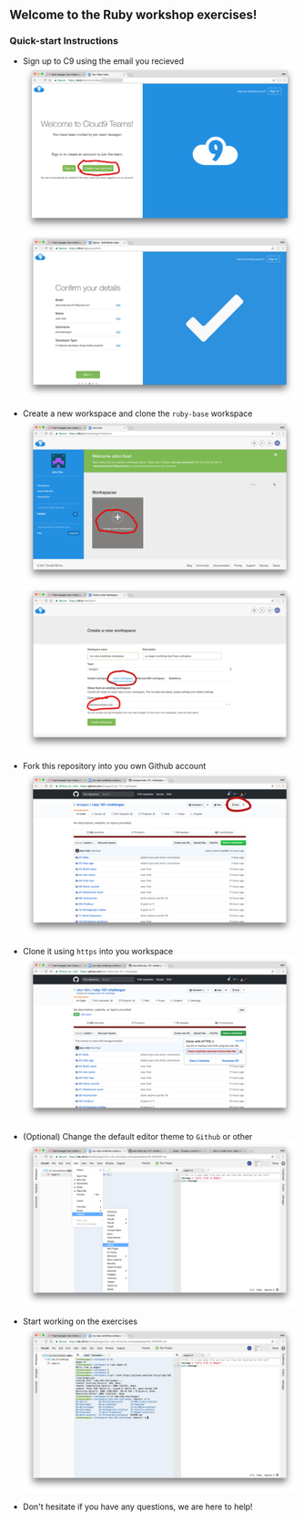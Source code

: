 ## Welcome to the Ruby workshop exercises!

### Quick-start Instructions

- Sign up to C9 using the email you recieved
![Sign Up](/_images/create_account.png)
![Sign Up](/_images/confirm_account.png)

- Create a new workspace and clone the `ruby-base` workspace
![GitHub Logo](/_images/create_workspace.png)
![GitHub Logo](/_images/clone_workspace.png)

- Fork this repository into you own Github account
![GitHub Logo](/_images/fork_repo.png)

- Clone it using `https` into you workspace
![GitHub Logo](/_images/clone_forked_repo.png)

- (Optional) Change the default editor theme to `Github` or other
![GitHub Logo](/_images/set_editor_theme.png)

- Start working on the exercises
![GitHub Logo](/_images/start_coding.png)

- Don't hesitate if you have any questions, we are here to help!
